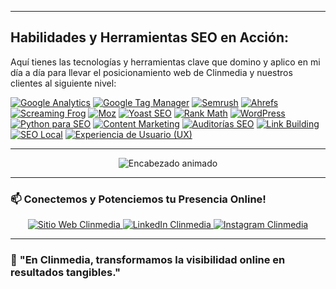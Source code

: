 

---

## Habilidades y Herramientas SEO en Acción:

Aquí tienes las tecnologías y herramientas clave que domino y aplico en mi día a día para llevar el posicionamiento web de Clinmedia y nuestros clientes al siguiente nivel:


[![Google Analytics](https://img.shields.io/badge/Google_Analytics-E37400?style=for-the-badge&logo=google-analytics&logoColor=white&labelColor=A64600)]()
[![Google Tag Manager](https://img.shields.io/badge/Google_Tag_Manager-2070D4?style=for-the-badge&logo=google-tag-manager&logoColor=white&labelColor=0F3D76)]()
[![Semrush](https://img.shields.io/badge/Semrush-FF642E?style=for-the-badge&logo=semrush&logoColor=white&labelColor=B3431D)]()
[![Ahrefs](https://img.shields.io/badge/Ahrefs-FF0000?style=for-the-badge&logo=ahrefs&logoColor=white&labelColor=B30000)]()
[![Screaming Frog](https://img.shields.io/badge/Screaming_Frog-5100C4?style=for-the-badge&logo=screaming-frog&logoColor=white&labelColor=310077)]()
[![Moz](https://img.shields.io/badge/Moz-494951?style=for-the-badge&logo=moz&logoColor=white&labelColor=2C2C30)]()
[![Yoast SEO](https://img.shields.io/badge/Yoast_SEO-27AE60?style=for-the-badge&logo=yoast&logoColor=white&labelColor=1A753E)]()
[![Rank Math](https://img.shields.io/badge/Rank_Math-1F67A8?style=for-the-badge&logo=rank-math&logoColor=white&labelColor=154570)]()
[![WordPress](https://img.shields.io/badge/WordPress-21759B?style=for-the-badge&logo=wordpress&logoColor=white&labelColor=144D66)]()
[![Python para SEO](https://img.shields.io/badge/Python_para_SEO-3776AB?style=for-the-badge&logo=python&logoColor=white&labelColor=28557A)]()
[![Content Marketing](https://img.shields.io/badge/Content_Marketing-FF7F00?style=for-the-badge&logo=buffer&logoColor=white&labelColor=B35900)]()
[![Auditorías SEO](https://img.shields.io/badge/Auditor%C3%ADas_SEO-FFD100?style=for-the-badge&logo=google-optimize&logoColor=black&labelColor=B39400)]()
[![Link Building](https://img.shields.io/badge/Link_Building-00BFFF?style=for-the-badge&logo=upwork&logoColor=white&labelColor=007BA3)]()
[![SEO Local](https://img.shields.io/badge/SEO_Local-DB4437?style=for-the-badge&logo=google-my-business&logoColor=white&labelColor=9C2F27)]()
[![Experiencia de Usuario (UX)](https://img.shields.io/badge/Experiencia_de_Usuario_(UX)-4CAF50?style=for-the-badge&logo=google-chrome&logoColor=white&labelColor=357A38)]()

---

<p align="center">
  <img src="https://readme-typing-svg.demolab.com?font=Fira+Code&size=30&duration=3000&pause=1000&color=2563EB&center=true&vCenter=true&width=435&lines=%F0%9F%91%8B+Clinmedia;%F0%9F%92%BB+SEO+Tecnico;%F0%9F%92%BB+Marketing;%F0%9F%A7%91%E2%80%8D%F0%9F%92%BB+Digital;%F0%9F%93%9A+Web;%E2%9C%A8+Analisis+SEO" alt="Encabezado animado" />
</p>
  
---

### 📫 **Conectemos y Potenciemos tu Presencia Online!**

<p align="center">
  <a href="https://www.clinmedia.es/">
    <img src="https://img.shields.io/badge/Sitio_Web_Clinmedia-008080?style=for-the-badge&logo=google-chrome&logoColor=white&labelColor=005757" alt="Sitio Web Clinmedia">
  </a>
  <a href="https://www.linkedin.com/company/clinmedia-agencia-de-marketing/posts/?feedView=all">
    <img src="https://img.shields.io/badge/LinkedIn_Clinmedia-0077B5?style=for-the-badge&logo=linkedin&logoColor=white&labelColor=00557A" alt="LinkedIn Clinmedia">
  </a>
  <a href="https://www.instagram.com/agenciaclinmedia/">
    <img src="https://img.shields.io/badge/Instagram_Clinmedia-E4405F?style=for-the-badge&logo=instagram&logoColor=white&labelColor=A02848" alt="Instagram Clinmedia">
  </a>
</p>

---

### 🚀 **"En Clinmedia, transformamos la visibilidad online en resultados tangibles."**

</center>
